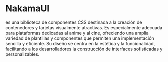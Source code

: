 # NakamaUI

es una biblioteca de componentes CSS destinada a la creación de contenedores y tarjetas visualmente atractivas. Es especialmente adecuada para plataformas dedicadas al anime y al cine, ofreciendo una amplia variedad de plantillas y componentes que permiten una implementación sencilla y eficiente. Su diseño se centra en la estética y la funcionalidad, facilitando a los desarrolladores la construcción de interfaces sofisticadas y personalizables.
